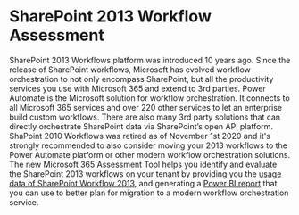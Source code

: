 # SharePoint 2013 Workflow Assessment

SharePoint 2013 Workflows platform was introduced 10 years ago. Since the release of SharePoint workflows, Microsoft has evolved workflow orchestration to not only encompass SharePoint, but all the productivity services you use with Microsoft 365 and extend to 3rd parties. Power Automate is the Microsoft solution for workflow orchestration.  It connects to all Microsoft 365 services and over 220 other services to let an enterprise build custom workflows. There are also many 3rd party solutions that can directly orchestrate SharePoint data via SharePoint’s open API platform. 
ShaPoint 2010 Workflows was retired as of November 1st 2020 and it's strongly recommended to also consider moving your 2013 workflows to the Power Automate platform or other modern workflow orchestration solutions. 
The new Microsoft 365 Assessment Tool helps you identify and evaluate the SharePoint 2013 workflows on your tenant by providing you the [usage data of SharePoint Workflow 2013](assess.md), and generating a [Power BI report](report-intro.md) that you can use to better plan for migration to a modern workflow orchestration service.
